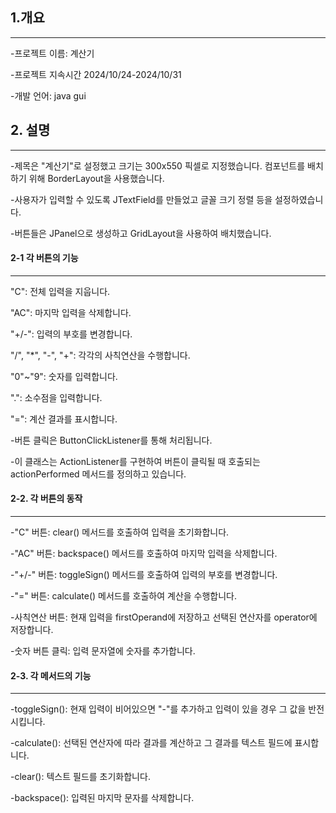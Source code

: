 ## 1.개요
______________________
-프로젝트 이름: 계산기

-프로젝트 지속시간 2024/10/24-2024/10/31

-개발 언어: java gui


## 2. 설명
______________________
-제목은 "계산기"로 설정했고 크기는 300x550 픽셀로 지정했습니다. 컴포넌트를 배치하기 위해 BorderLayout을 사용했습니다.

-사용자가 입력할 수 있도록 JTextField를 만들었고 글꼴 크기 정렬 등을 설정하였습니다. 

-버튼들은 JPanel으로 생성하고 GridLayout을 사용하여 배치했습니다. 


#### 2-1 각 버튼의 기능
______________________
"C": 전체 입력을 지웁니다.

"AC": 마지막 입력을 삭제합니다.

"+/-": 입력의 부호를 변경합니다.

"/", "*", "-", "+": 각각의 사칙연산을 수행합니다.

"0"~"9": 숫자를 입력합니다.

".": 소수점을 입력합니다.

"=": 계산 결과를 표시합니다.

-버튼 클릭은 ButtonClickListener를 통해 처리됩니다.

-이 클래스는 ActionListener를 구현하여 버튼이 클릭될 때 호출되는 actionPerformed 메서드를 정의하고 있습니다.


#### 2-2. 각 버튼의 동작
______________________
-"C" 버튼: clear() 메서드를 호출하여 입력을 초기화합니다.

-"AC" 버튼: backspace() 메서드를 호출하여 마지막 입력을 삭제합니다.

-"+/-" 버튼: toggleSign() 메서드를 호출하여 입력의 부호를 변경합니다.

-"=" 버튼: calculate() 메서드를 호출하여 계산을 수행합니다.

-사칙연산 버튼: 현재 입력을 firstOperand에 저장하고 선택된 연산자를 operator에 저장합니다.

-숫자 버튼 클릭: 입력 문자열에 숫자를 추가합니다.


#### 2-3. 각 메서드의 기능
______________________
-toggleSign(): 현재 입력이 비어있으면 "-"를 추가하고 입력이 있을 경우 그 값을 반전시킵니다.

-calculate(): 선택된 연산자에 따라 결과를 계산하고 그 결과를 텍스트 필드에 표시합니다.

-clear(): 텍스트 필드를 초기화합니다.

-backspace(): 입력된 마지막 문자를 삭제합니다.
